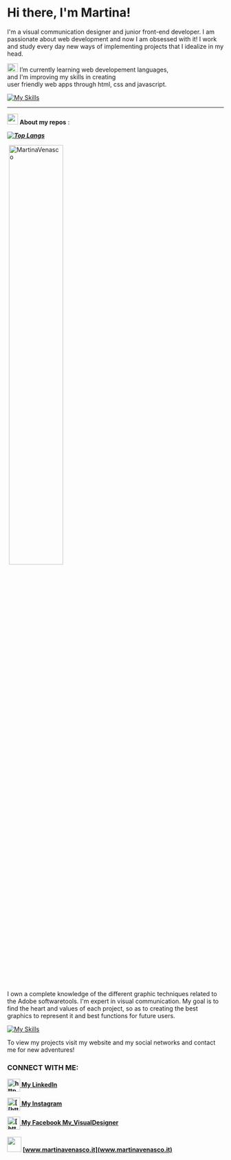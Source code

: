 # Hi there, I'm Martina!

I'm a visual communication designer and junior front-end developer.
I am passionate about web development and now I am obsessed with it! 
I work and study every day new ways of implementing projects that I idealize in my head.

<img src="https://static.wixstatic.com/media/91c4f5_e202ce6437cc41628a4f58b62cbd3f87~mv2.png/v1/fill/w_180,h_180,al_c,q_85,usm_0.66_1.00_0.01,enc_auto/open-book.png" width="25" height="20" >  I’m currently learning web developement languages, <br>
and I'm improving my skills in creating <br>
user friendly web apps through html, css and javascript.

[![My Skills](https://skills.thijs.gg/icons?i=html,css,react,js,sass,next,nodejs)](https://skills.thijs.gg)

---

<img src="https://cdn-icons-png.flaticon.com/512/25/25231.png" width="25" height="25" > **About my repos** :

**_[![Top Langs](https://github-readme-stats.vercel.app/api/top-langs/?username=MartinaVenasco&layout=compact)](https://github.com/MartinaVenasco)_**
<p>&nbsp;<img align="center" src="https://github-readme-stats.vercel.app/api?username=MartinaVenasco&show_icons=true&count_private=true" alt="MartinaVenasco" width="50%"/></p>



I own a complete knowledge of the different graphic techniques related to the Adobe softwaretools. I'm expert in visual communication. My goal is to find the heart and values of each project, so as to creating the best graphics to represent it and best functions for future users.

[![My Skills](https://skills.thijs.gg/icons?i=ai,ps,ae)](https://skills.thijs.gg)

To view my projects visit my website and my social networks and contact me for new adventures!
                
<h3 align="left"> <b> CONNECT WITH ME: <b> </h3>  
<p align="left">
 <a href="https://www.linkedin.com/in/martina-venasco/" target="blank" ><img align="center" src="https://cdn.jsdelivr.net/npm/simple-icons@3.0.1/icons/linkedin.svg" alt="https://www.linkedin.com/in/martina-venasco/" height="30" width="30" />  <span>  <b>    My LinkedIn </span> <b> </a> 
  
  <a href="https://instagram.com/https://www.instagram.com/mv_visualdesigner/" target="blank"> <img align="center" src= "https://cdn.jsdelivr.net/npm/simple-icons@3.0.1/icons/instagram.svg" alt="[[https://www.linkedin.com/in/martina-venasco/](https://fb.com/https://www.facebook.com/mv.visualdesigner](https://instagram.com/https://www.instagram.com/mv_visualdesigner/))" height="30" width="30" />   <span> </span> <span>   <b>   My Instagram <b> </span> </a> 
  <br>
  
<a href="https://fb.com/https://www.facebook.com/mv.visualdesigner" target="blank"> <img align="center" src= "https://cdn.jsdelivr.net/npm/simple-icons@3.0.1/icons/facebook.svg" alt="[https://www.linkedin.com/in/martina-venasco/](https://fb.com/https://www.facebook.com/mv.visualdesigner)" height="30" width="30" />  <span>    <b>  My Facebook Mv_VisualDesigner <b></span></a>    
  <br>
    <img src="https://static.vecteezy.com/system/resources/previews/001/197/986/original/globe-grid-logo-png.png" width="33" height="35" >      [www.martinavenasco.it](www.martinavenasco.it)

